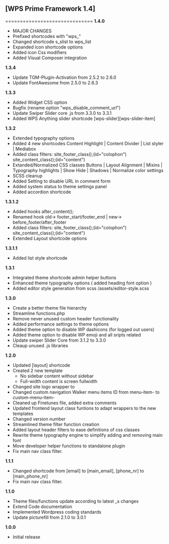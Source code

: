 ## [WPS Prime Framework 1.4]
==============================
**1.4.0**
- MAJOR CHANGES
- Prefixed shortcodes with "wps_"
- Changed shortcode s_slist to wps_list
- Expanded icon shortcode options
- Added icon Css modifiers
- Added Visual Composer integration

**1.3.4**
- Update TGM-Plugin-Activation from 2.5.2 to 2.6.0
- Update FontAwesome from 2.5.0 to 2.6.3

**1.3.3**
- Added Widget CSS option
- Bugfix (rename option "wps_disable_comment_url")
- Update Swiper Slider core .js from 3.3.0 to 3.3.1
- Added WPS Anything slider shortcode [wps-slider][wps-slider-item]

**1.3.2**
- Extended typography options
- Added 4 new shortcodes Content Highlight | Content Divider | List styler | Mediabox
- Added class filters: site_footer_class();(id="colophon") site_content_class();(id="content")
- Extanded/Normalized CSS classes Buttons | Layout Alignment | Mixins | Typography highlights | Show Hide | Shadows | Normalize color settings
- SCSS cleanup
- Added Setting to disable URL in comment form
- Added system status to theme settings panel
- Added accordion shortcode

**1.3.1.2**
- Added hooks after_content();
- Renamed hook old-> footer_start/footer_end | new-> before_footer/after_footer
- Added class filters: site_footer_class();(id="colophon") site_content_class();(id="content")
- Extended Layout shortcode options

**1.3.1.1**
- Added list style shortcode

**1.3.1**
- Integrated theme shortcode admin helper buttons
- Enhanced theme typography options ( added heading font option )
- Added editor style generation from scss /assets/editor-style.scss

**1.3.0**
- Create a better theme file hierarchy
- Streamline functions.php
- Remove never unused custom header functionality
- Added performance settings to theme options
- Added theme option to disable WP dashicons (for logged out users)
- Added theme option to disable WP emoji and all sripts related
- Update swiper Slider Core from 3.1.2 to 3.3.0
- Cleaup unused .js libraries

**1.2.0**
- Updated [layout] shortcode
- Created 2 new template
  - No sidebar content without sidebar
  - Full-width content is screen fullwidth
- Changed site logo wrapper to <div>
- Changed custom navigation Walker menu items ID from menu-item- to custom-menu-item-
- Cleaned up Finetunes file, added extra comments
- Updated frontend layout class funtions to adapt wrappers to the new templates
- Changed version number
- Streamlined theme filter function creation
- Added layout header filters to ease definitions of css classes
- Rewrite theme typography engine to simplify adding and removing main font
- Move developer helper functions to standalone plugin
- Fix main nav class filter.

**1.1.1**
- Changed shortcode from [email] to [main_email], [phone_nr] to [main_phone_nr]
- Fix main nav class filter.

**1.1.0**
- Theme files/functions update according to latest _s changes
- Extend Code documentation
- Implemented Wordpress coding standards
- Update picturefill from 2.1.0 to 3.0.1

**1.0.0**
- Initial release
